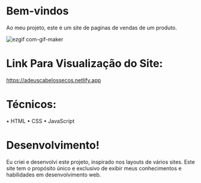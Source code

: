 # Bem-vindos
Ao meu projeto, este é um site de paginas de vendas de um produto.


![ezgif com-gif-maker](https://s2.ezgif.com/tmp/ezgif-2-1bf82e4220.gif)
# Link Para Visualização do Site:
https://adeuscabelossecos.netlify.app

# Técnicos:

• HTML
• CSS
• JavaScript

# Desenvolvimento!
Eu criei e desenvolvi este projeto, inspirado nos layouts de vários sites. Este site tem o propósito único e exclusivo de exibir meus conhecimentos e habilidades em desenvolvimento web.
